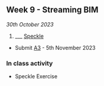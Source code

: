 ## Week 9 - Streaming BIM

*30th October 2023*

1. ___ [Speckle](/41934/Concepts/Speckle)

* Submit [A3](/41934/Assignments/A3) - 5th November 2023

### In class activity
* Speckle Exercise
